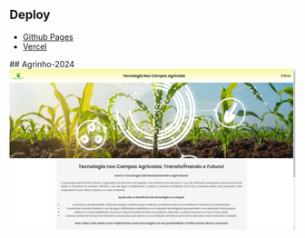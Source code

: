 ## Deploy
<nav>
  <ul>
    <li><a href="https://zeck456.github.io/agrinho-2024/" target="_blank">Github Pages</a></li>
    <li><a href="https://agrinho-2024-ot45j21ot-luiz-henrique-slusarzs-projects.vercel.app/" target="_blank">Vercel</a></li>
  </ul>
</nav>
## Agrinho-2024
<img src="assets/images/Meu-site-agrinho.png" alt="foto do projeto">



